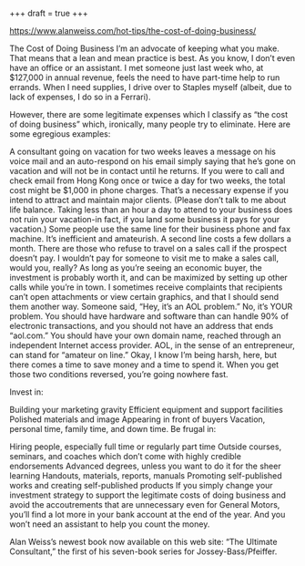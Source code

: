 +++
draft = true
+++

https://www.alanweiss.com/hot-tips/the-cost-of-doing-business/

The Cost of Doing Business
I’m an advocate of keeping what you make. That means that a lean and mean practice is best. As you know, I don’t even have an office or an assistant. I met someone just last week who, at $127,000 in annual revenue, feels the need to have part-time help to run errands. When I need supplies, I drive over to Staples myself (albeit, due to lack of expenses, I do so in a Ferrari).

However, there are some legitimate expenses which I classify as “the cost of doing business” which, ironically, many people try to eliminate. Here are some egregious examples:

A consultant going on vacation for two weeks leaves a message on his voice mail and an auto-respond on his email simply saying that he’s gone on vacation and will not be in contact until he returns. If you were to call and check email from Hong Kong once or twice a day for two weeks, the total cost might be $1,000 in phone charges. That’s a necessary expense if you intend to attract and maintain major clients. (Please don’t talk to me about life balance. Taking less than an hour a day to attend to your business does not ruin your vacation-in fact, if you land some business it pays for your vacation.)
Some people use the same line for their business phone and fax machine. It’s inefficient and amateurish. A second line costs a few dollars a month.
There are those who refuse to travel on a sales call if the prospect doesn’t pay. I wouldn’t pay for someone to visit me to make a sales call, would you, really? As long as you’re seeing an economic buyer, the investment is probably worth it, and can be maximized by setting up other calls while you’re in town.
I sometimes receive complaints that recipients can’t open attachments or view certain graphics, and that I should send them another way. Someone said, “Hey, it’s an AOL problem.” No, it’s YOUR problem. You should have hardware and software than can handle 90% of electronic transactions, and you should not have an address that ends “aol.com.” You should have your own domain name, reached through an independent Internet access provider. AOL, in the sense of an entrepreneur, can stand for “amateur on line.”
Okay, I know I’m being harsh, here, but there comes a time to save money and a time to spend it. When you get those two conditions reversed, you’re going nowhere fast.

Invest in:

Building your marketing gravity
Efficient equipment and support facilities
Polished materials and image
Appearing in front of buyers
Vacation, personal time, family time, and down time.
Be frugal in:

Hiring people, especially full time or regularly part time
Outside courses, seminars, and coaches which don’t come with highly credible endorsements
Advanced degrees, unless you want to do it for the sheer learning
Handouts, materials, reports, manuals
Promoting self-published works and creating self-published products
If you simply change your investment strategy to support the legitimate costs of doing business and avoid the accoutrements that are unnecessary even for General Motors, you’ll find a lot more in your bank account at the end of the year. And you won’t need an assistant to help you count the money.

Alan Weiss’s newest book now available on this web site: “The Ultimate Consultant,” the first of his seven-book series for Jossey-Bass/Pfeiffer.
